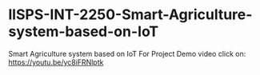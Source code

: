 # llSPS-INT-2250-Smart-Agriculture-system-based-on-IoT
Smart Agriculture system based on IoT
For Project Demo video click on:
https://youtu.be/yc8iFRNlptk
